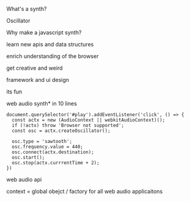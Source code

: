 What's a synth?

Oscillator

Why make a javascript synth?

learn new apis and data structures

enrich understanding of the browser

get creative and weird

framework and ui design

its fun

web audio synth* in 10 lines

```
document.querySelector('#play').addEventListener('click', () => {
  const actx = new (AudioContext || webkitAudioContext)();
  if (!actx) throw 'Browser not supported';
  const osc = actx.createOscillator();

  osc.type = 'sawtooth';
  osc.frequency.value = 440;
  osc.connect(actx.destination);
  osc.start();
  osc.stop(actx.currrentTime + 2);
})

```

web audio api

context = global obejct / factory for all web audio applicaitons


